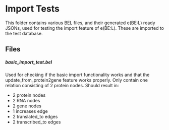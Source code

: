 # Import Tests
This folder contains various BEL files, and their generated e(BE:L) ready JSONs, used for testing the import feature
of e(BE:L). These are imported to the test database.  

## Files
##### basic_import_test.bel
Used for checking if the basic import functionality works and that the update_from_protein2gene feature works properly.
Only contain one relation consisting of 2 protein nodes. Should result in:
* 2 protein nodes
* 2 RNA nodes
* 2 gene nodes
* 1 increases edge
* 2 translated_to edges
* 2 transcribed_to edges 